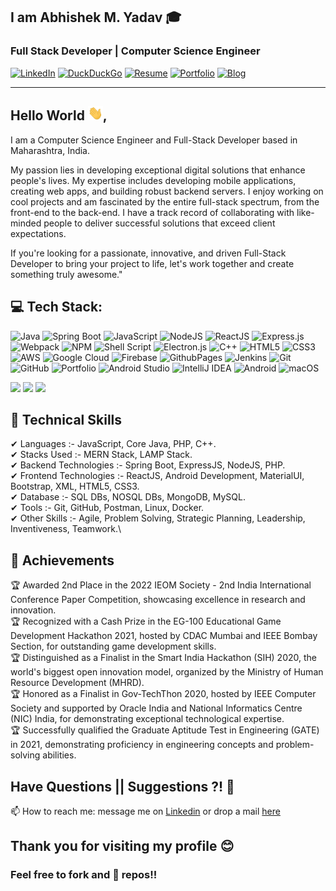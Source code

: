 ## I am  Abhishek M. Yadav 🎓
### Full Stack Developer | Computer Science Engineer
[![LinkedIn](https://img.shields.io/badge/-AbhishekYadav-blue?style=social&logo=Linkedin&logoColor=blue&link=https://www.linkedin.com/in/a6h15hek)](https://www.linkedin.com/in/a6h15hek/) 
[![DuckDuckGo](https://img.shields.io/badge/-abhishekyadav@duck.com-c14438?style=social&logo=DuckDuckGo&logoColor=red&link=mailto:abhishekyadav@duck.com)](mailto:abhishekyadav@duck.com)
[![Resume](https://img.shields.io/badge/MyResume-ff?style=flat&logoColor=white&labelColor=white&color=red)](https://a6h15hek.github.io/a6h15hek/abhishek_yadav_resume.pdf)
[![Portfolio](https://img.shields.io/badge/Portfolio-fff?style=flat&logoColor=white&labelColor=white&color=purple)](https://abhishek-me.web.app/)
[![Blog](https://img.shields.io/badge/Blog-fff?style=flat&logoColor=white&labelColor=white&color=green)](https://abhishek-me.web.app/blogs)

---
## Hello World <img src="https://raw.githubusercontent.com/a6h15hek/a6h15hek/master/gifs/Hii.gif" width="24px">,
I am a Computer Science Engineer and Full-Stack Developer based in Maharashtra, India.

My passion lies in developing exceptional digital solutions that enhance people's lives. My expertise includes developing mobile applications, creating web apps, and building robust backend servers. I enjoy working on cool projects and am fascinated by the entire full-stack spectrum, from the front-end to the back-end. I have a track record of collaborating with like-minded people to deliver successful solutions that exceed client expectations.

If you're looking for a passionate, innovative, and driven Full-Stack Developer to bring your project to life, let's work together and create something truly awesome."
       
## 💻 Tech Stack:
![Java](https://img.shields.io/badge/java-%23ED8B00.svg?style=for-the-badge&logo=openjdk&logoColor=white) 
![Spring Boot](https://img.shields.io/badge/spring-%236DB33F.svg?style=for-the-badge&logo=spring&logoColor=white)
![JavaScript](https://img.shields.io/badge/javascript-%23323330.svg?style=for-the-badge&logo=javascript&logoColor=%23F7DF1E) 
![NodeJS](https://img.shields.io/badge/node.js-6DA55F?style=for-the-badge&logo=node.js&logoColor=white) 
![ReactJS](https://img.shields.io/badge/react-%2320232a.svg?style=for-the-badge&logo=react&logoColor=%2361DAFB) 
![Express.js](https://img.shields.io/badge/express.js-%23404d59.svg?style=for-the-badge&logo=express&logoColor=%2361DAFB) 
![Webpack](https://img.shields.io/badge/webpack-%238DD6F9.svg?style=for-the-badge&logo=webpack&logoColor=black) 
![NPM](https://img.shields.io/badge/NPM-%23CB3837.svg?style=for-the-badge&logo=npm&logoColor=white) 
![Shell Script](https://img.shields.io/badge/shell_script-%23121011.svg?style=for-the-badge&logo=gnu-bash&logoColor=white)
![Electron.js](https://img.shields.io/badge/Electron-191970?style=for-the-badge&logo=Electron&logoColor=white) 
![C++](https://img.shields.io/badge/c++-%2300599C.svg?style=for-the-badge&logo=c%2B%2B&logoColor=white) 
![HTML5](https://img.shields.io/badge/html5-%23E34F26.svg?style=for-the-badge&logo=html5&logoColor=white)
![CSS3](https://img.shields.io/badge/css3-%231572B6.svg?style=for-the-badge&logo=css3&logoColor=white) 
![AWS](https://img.shields.io/badge/AWS-%23FF9900.svg?style=for-the-badge&logo=amazon-aws&logoColor=white)
![Google Cloud](https://img.shields.io/badge/GoogleCloud-%234285F4.svg?style=for-the-badge&logo=google-cloud&logoColor=white)
![Firebase](https://img.shields.io/badge/firebase-%23039BE5.svg?style=for-the-badge&logo=firebase) 
![GithubPages](https://img.shields.io/badge/github%20pages-121013?style=for-the-badge&logo=github&logoColor=white) 
![Jenkins](https://img.shields.io/badge/jenkins-%232C5263.svg?style=for-the-badge&logo=jenkins&logoColor=white) 
![Git](https://img.shields.io/badge/git-%23F05033.svg?style=for-the-badge&logo=git&logoColor=white) 
![GitHub](https://img.shields.io/badge/github-%23121011.svg?style=for-the-badge&logo=github&logoColor=white) 
![Portfolio](https://img.shields.io/badge/Portfolio-%23000000.svg?style=for-the-badge&logo=firefox&logoColor=#FF7139)
![Android Studio](https://img.shields.io/badge/android%20studio-346ac1?style=for-the-badge&logo=android%20studio&logoColor=white)
![IntelliJ IDEA](https://img.shields.io/badge/IntelliJIDEA-000000.svg?style=for-the-badge&logo=intellij-idea&logoColor=white)
![Android](https://img.shields.io/badge/Android-3DDC84?style=for-the-badge&logo=android&logoColor=white)
![macOS](https://img.shields.io/badge/mac%20os-000000?style=for-the-badge&logo=macos&logoColor=F0F0F0)

![](https://github-readme-streak-stats.herokuapp.com/?user=a6h15hek&theme=dark&hide_border=false)
![](https://github-readme-stats.vercel.app/api?username=a6h15hek&show=prs_merged,prs_merged_percentage&theme=dark&hide_border=false&include_all_commits=true&count_private=true)
![](https://github-readme-stats.vercel.app/api/top-langs/?username=a6h15hek&theme=dark&hide_border=false&include_all_commits=false&count_private=false&layout=compact)


## 💎 Technical Skills
✔  Languages :- JavaScript, Core Java, PHP, C++.\
✔  Stacks Used :- MERN Stack, LAMP Stack.\
✔  Backend Technologies :- Spring Boot, ExpressJS, NodeJS, PHP.\
✔  Frontend Technologies :- ReactJS, Android Development, MaterialUI, Bootstrap, XML, HTML5, CSS3.\
✔  Database :- SQL DBs, NOSQL DBs, MongoDB, MySQL.\
✔  Tools :- Git, GitHub, Postman, Linux, Docker.\
✔  Other Skills :- Agile, Problem Solving, Strategic Planning, Leadership, Inventiveness, Teamwork.\

## 🥇 Achievements
🏆 Awarded 2nd Place in the 2022 IEOM Society - 2nd India International Conference Paper Competition, showcasing excellence in research and innovation.\
🏆 Recognized with a Cash Prize in the EG-100 Educational Game Development Hackathon 2021, hosted by CDAC Mumbai and IEEE Bombay Section, for outstanding game development skills.\
🏆 Distinguished as a Finalist in the Smart India Hackathon (SIH) 2020, the world's biggest open innovation model, organized by the Ministry of Human Resource Development (MHRD).\
🏆 Honored as a Finalist in Gov-TechThon 2020, hosted by IEEE Computer Society and supported by Oracle India and National Informatics Centre (NIC) India, for demonstrating exceptional technological expertise.\
🏆 Successfully qualified the Graduate Aptitude Test in Engineering (GATE) in 2021, demonstrating proficiency in engineering concepts and problem-solving abilities.




##  Have Questions || Suggestions ?! 🤔
📫 How to reach me: message me on [Linkedin](https://www.linkedin.com/in/a6h15hek/) or drop a mail [here](mailto:abhishekyadav@duck.com)

## Thank you for visiting my profile 😊
### Feel free to fork and 🌟 repos!!
